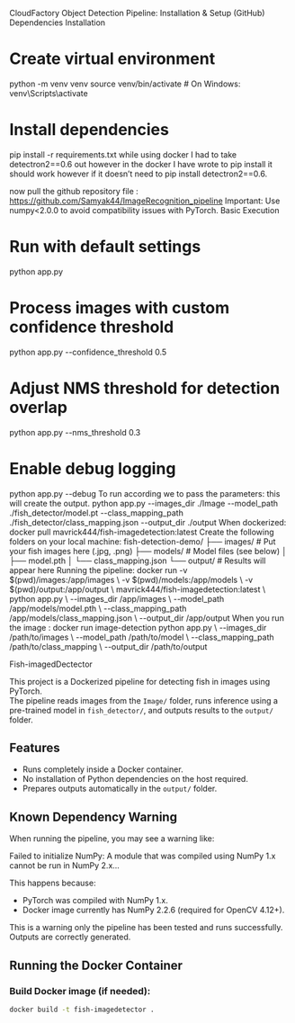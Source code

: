 
CloudFactory Object Detection Pipeline: 
Installation & Setup (GitHub) 
Dependencies Installation
# Create virtual environment
python -m venv venv
source venv/bin/activate  # On Windows: venv\Scripts\activate

# Install dependencies
pip install -r requirements.txt
while using docker I had to take detectron2==0.6 out however in the docker I have wrote to pip install it should work however if it doesn’t need to pip install detectron2==0.6.

now pull the github repository file : https://github.com/Samyak44/ImageRecognition_pipeline
Important: Use numpy<2.0.0 to avoid compatibility issues with PyTorch.
Basic Execution
# Run with default settings
python app.py

# Process images with custom confidence threshold
python app.py --confidence_threshold 0.5

# Adjust NMS threshold for detection overlap
python app.py --nms_threshold 0.3

# Enable debug logging
python app.py --debug
To run according we to pass the parameters: this will create the output. 
python app.py --images_dir ./Image --model_path ./fish_detector/model.pt --class_mapping_path ./fish_detector/class_mapping.json --output_dir ./output
When dockerized: 
docker pull mavrick444/fish-imagedetection:latest
Create the following folders on your local machine:
fish-detection-demo/
├── images/              # Put your fish images here (.jpg, .png)
├── models/              # Model files (see below)
│   ├── model.pth
│   └── class_mapping.json
└── output/              # Results will appear here
Running the pipeline: 
docker run -v $(pwd)/images:/app/images \ -v $(pwd)/models:/app/models \ -v $(pwd)/output:/app/output \ mavrick444/fish-imagedetection:latest \ python app.py \ --images_dir /app/images \ --model_path /app/models/model.pth \ --class_mapping_path /app/models/class_mapping.json \ --output_dir /app/output
When you run the image : 
docker run image-detection python app.py \ --images_dir /path/to/images \ --model_path /path/to/model \ --class_mapping_path /path/to/class_mapping \ --output_dir /path/to/output
 
Fish-imagedDectector

This project is a Dockerized pipeline for detecting fish in images using PyTorch.  
The pipeline reads images from the `Image/` folder, runs inference using a pre-trained model in `fish_detector/`, and outputs results to the `output/` folder.
##  Features

- Runs completely inside a Docker container.
- No installation of Python dependencies on the host required.
- Prepares outputs automatically in the `output/` folder.


##  Known Dependency Warning

When running the pipeline, you may see a warning like:

Failed to initialize NumPy: A module that was compiled using NumPy 1.x cannot be run in NumPy 2.x...


This happens because:

- PyTorch was compiled with NumPy 1.x.
- Docker image currently has NumPy 2.2.6 (required for OpenCV 4.12+).

This is a warning only  the pipeline has been tested and runs successfully. Outputs are correctly generated.

##  Running the Docker Container

### Build Docker image (if needed):

```bash
docker build -t fish-imagedetector .

